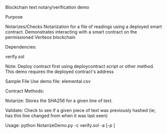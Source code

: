 Blockchain text notary/verification demo

Purpose

Notarizes/Checks Notarization for a file of readings using a deployed smart contract.
Demonstrates interacting with a smart contract on the permissioned Veriteos blockchain 

Dependencies:

verify.sol

Note: Deploy contract first using deploycontract script or other method.
This demo requires the deployed contract's address

Sample File
Use demo file: elemental.csv

Contract Methods:

Notarize: Stores the SHA256 for a given line of text.

Validate: Check to see if a given piece of text was previously hashed (ie; has this line changed from when it was last seen)

Usage: python NotarizeDemo.py -c verify.sol -a <contract address> [-p <provider endpoint>]

